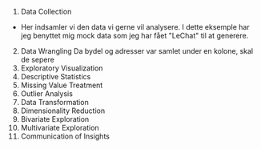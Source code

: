 1. Data Collection
- Her indsamler vi den data vi gerne vil analysere. I dette eksemple har jeg benyttet mig mock data som jeg har fået "LeChat" til at generere.

2. Data Wrangling
Da bydel og adresser var samlet under en kolone, skal de sepere
3. Exploratory Visualization
4. Descriptive Statistics
5. Missing Value Treatment
6. Outlier Analysis
7. Data Transformation
8. Dimensionality Reduction
9. Bivariate Exploration
10. Multivariate Exploration
11. Communication of Insights